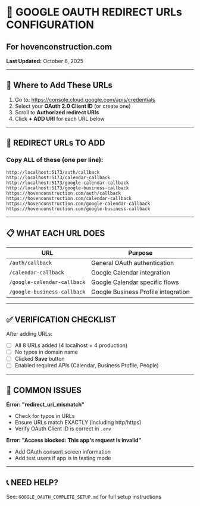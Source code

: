 # 🔐 GOOGLE OAUTH REDIRECT URLs CONFIGURATION
## For hovenconstruction.com

**Last Updated:** October 6, 2025

---

## 📍 Where to Add These URLs

1. Go to: https://console.cloud.google.com/apis/credentials
2. Select your **OAuth 2.0 Client ID** (or create one)
3. Scroll to **Authorized redirect URIs**
4. Click **+ ADD URI** for each URL below

---

## 🔗 REDIRECT URLs TO ADD

### Copy ALL of these (one per line):

```
http://localhost:5173/auth/callback
http://localhost:5173/calendar-callback
http://localhost:5173/google-calendar-callback
http://localhost:5173/google-business-callback
https://hovenconstruction.com/auth/callback
https://hovenconstruction.com/calendar-callback
https://hovenconstruction.com/google-calendar-callback
https://hovenconstruction.com/google-business-callback
```

---

## 📋 WHAT EACH URL DOES

| URL | Purpose |
|-----|---------|
| `/auth/callback` | General OAuth authentication |
| `/calendar-callback` | Google Calendar integration |
| `/google-calendar-callback` | Google Calendar specific flows |
| `/google-business-callback` | Google Business Profile integration |

---

## ✅ VERIFICATION CHECKLIST

After adding URLs:
- [ ] All 8 URLs added (4 localhost + 4 production)
- [ ] No typos in domain name
- [ ] Clicked **Save** button
- [ ] Enabled required APIs (Calendar, Business Profile, People)

---

## 🚨 COMMON ISSUES

**Error: "redirect_uri_mismatch"**
- Check for typos in URLs
- Ensure URLs match EXACTLY (including http/https)
- Verify OAuth Client ID is correct in `.env`

**Error: "Access blocked: This app's request is invalid"**
- Add OAuth consent screen information
- Add test users if app is in testing mode

---

## 📞 NEED HELP?

See: `GOOGLE_OAUTH_COMPLETE_SETUP.md` for full setup instructions
